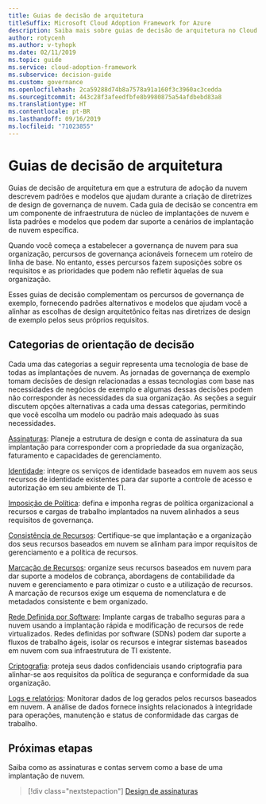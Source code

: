 ```yaml
---
title: Guias de decisão de arquitetura
titleSuffix: Microsoft Cloud Adoption Framework for Azure
description: Saiba mais sobre guias de decisão de arquitetura no Cloud Adoption Framework.
author: rotycenh
ms.author: v-tyhopk
ms.date: 02/11/2019
ms.topic: guide
ms.service: cloud-adoption-framework
ms.subservice: decision-guide
ms.custom: governance
ms.openlocfilehash: 2ca59288d74b8a7578a91a160f3c3960ac3cedda
ms.sourcegitcommit: 443c28f3afeedfbfe8b9980875a54afdbebd83a8
ms.translationtype: HT
ms.contentlocale: pt-BR
ms.lasthandoff: 09/16/2019
ms.locfileid: "71023855"
---
```

# <a name="architectural-decision-guides"></a>Guias de decisão de arquitetura

Guias de decisão de arquitetura em que a estrutura de adoção da nuvem descrevem padrões e modelos que ajudam durante a criação de diretrizes de design de governança de nuvem. Cada guia de decisão se concentra em um componente de infraestrutura de núcleo de implantações de nuvem e lista padrões e modelos que podem dar suporte a cenários de implantação de nuvem específica.

Quando você começa a estabelecer a governança de nuvem para sua organização, percursos de governança acionáveis fornecem um roteiro de linha de base. No entanto, esses percursos fazem suposições sobre os requisitos e as prioridades que podem não refletir àquelas de sua organização.

Esses guias de decisão complementam os percursos de governança de exemplo, fornecendo padrões alternativos e modelos que ajudam você a alinhar as escolhas de design arquitetônico feitas nas diretrizes de design de exemplo pelos seus próprios requisitos.

## <a name="decision-guidance-categories"></a>Categorias de orientação de decisão

Cada uma das categorias a seguir representa uma tecnologia de base de todas as implantações de nuvem. As jornadas de governança de exemplo tomam decisões de design relacionadas a essas tecnologias com base nas necessidades de negócios de exemplo e algumas dessas decisões podem não corresponder às necessidades da sua organização. As seções a seguir discutem opções alternativas a cada uma dessas categorias, permitindo que você escolha um modelo ou padrão mais adequado às suas necessidades.

[Assinaturas](./subscriptions/index.md): Planeje a estrutura de design e conta de assinatura da sua implantação para corresponder com a propriedade da sua organização, faturamento e capacidades de gerenciamento.

[Identidade](./identity/index.md): integre os serviços de identidade baseados em nuvem aos seus recursos de identidade existentes para dar suporte a controle de acesso e autorização em seu ambiente de TI.

[Imposição de Política](./policy-enforcement/index.md): defina e imponha regras de política organizacional a recursos e cargas de trabalho implantados na nuvem alinhados a seus requisitos de governança.

[Consistência de Recursos](./resource-consistency/index.md): Certifique-se que implantação e a organização dos seus recursos baseados em nuvem se alinham para impor requisitos de gerenciamento e a política de recursos.

[Marcação de Recursos](./resource-tagging/index.md): organize seus recursos baseados em nuvem para dar suporte a modelos de cobrança, abordagens de contabilidade da nuvem e gerenciamento e para otimizar o custo e a utilização de recursos. A marcação de recursos exige um esquema de nomenclatura e de metadados consistente e bem organizado.

[Rede Definida por Software](./software-defined-network/index.md): Implante cargas de trabalho seguras para a nuvem usando a implantação rápida e modificação de recursos de rede virtualizados. Redes definidas por software (SDNs) podem dar suporte a fluxos de trabalho ágeis, isolar os recursos e integrar sistemas baseados em nuvem com sua infraestrutura de TI existente.

[Criptografia](./encryption/index.md): proteja seus dados confidenciais usando criptografia para alinhar-se aos requisitos da política de segurança e conformidade da sua organização.

[Logs e relatórios](./logging-and-reporting/index.md): Monitorar dados de log gerados pelos recursos baseados em nuvem. A análise de dados fornece insights relacionados à integridade para operações, manutenção e status de conformidade das cargas de trabalho.

## <a name="next-steps"></a>Próximas etapas

Saiba como as assinaturas e contas servem como a base de uma implantação de nuvem.

> [!div class="nextstepaction"]
> [Design de assinaturas](./subscriptions/index.md)

